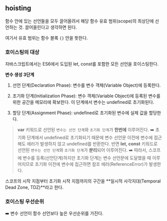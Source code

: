 ## hoisting

함수 안에 있는 선언들을 모두 끌어올려서 해당 함수 유효 범위(scope)의 최상단에 선언하는 것. 끌어올린다고 생각하면 된다.

여기서 유효 범위는 함수 블록 `{}` 안을 뜻한다.

### 호이스팅의 대상

자바스크립트에서는 ES6에서 도입된 let, const를 포함한 모든 선언을 호이스팅한다.

**변수 생성 3단계**

1. 선언 단계(Declaration Phase): 변수를 변수 객체(Variable Object)에 등록한다.

2. 초기화 단계(Initialization Phase): 변수 객체(Variable Object)에 등록된 변수를 위한 공간을 메모리에 확보한다. 이 단계에서 변수는 undefined로 초기화된다.

3. 할당 단계(Assignment Phase): undefined로 초기화된 변수에 실제 값을 할당한다.

> **var** 키워드로 선언된 `변수는 선언 단계`와 `초기화 단계`가 **한번에** 이루어진다.
> ➡️ 초기화 단계에서 undefined로 초기화되기 때문에 변수 선언문 이전에 변수에 접근해도 에러가 발생하지 않고 undefined를 반환한다.
> 반면 **let, const** 키워드로 선언된 `변수는 선언 단계`와 `초기화 단계`가 **분리**되어 이루어진다.
> ➡️ 따라서, 스코프에 변수를 등록(선언단계)하지만 초기화 단계는 변수 선언문에 도달했을 때 이루어지므로 초기화 이전에 변수에 접근하면 참조 에러(ReferenceError)가 발생한다.

스코프의 시작 지점부터 초기화 시작 지점까지의 구간을 **일시적 사각지대(Temporal Dead Zone, TDZ)**라고 한다.

### 호이스팅 우선순위

➡️ 변수 선언이 함수 선언보다 높은 우선순위를 가진다.
